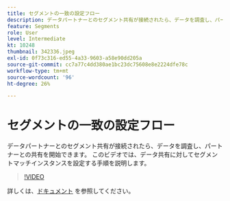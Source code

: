 ```yaml
---
title: セグメントの一致の設定フロー
description: データパートナーとのセグメント共有が接続されたら、データを調査し、パートナーとの共有を開始できます。 このビデオでは、のプロセスについて説明します（説明は 60 ～ 160 文字にする必要があります）。
feature: Segments
role: User
level: Intermediate
kt: 10248
thumbnail: 342336.jpeg
exl-id: 0f73c316-ed55-4a33-9603-a58e90dd205a
source-git-commit: cc7a77c4dd380ae1bc23dc75608e8e2224dfe78c
workflow-type: tm+mt
source-wordcount: '96'
ht-degree: 26%

---
```


# セグメントの一致の設定フロー

データパートナーとのセグメント共有が接続されたら、データを調査し、パートナーとの共有を開始できます。 このビデオでは、データ共有に対してセグメントマッチインスタンスを設定する手順を説明します。

>[!VIDEO](https://video.tv.adobe.com/v/342336/?quality=12&learn=on)

詳しくは、[ドキュメント](https://experienceleague.adobe.com/docs/experience-platform/segmentation/ui/segment-match/overview.html?lang=ja) を参照してください。

